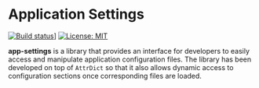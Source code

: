 # Application Settings
[![Build status](https://arcticle.visualstudio.com/app-settings/_apis/build/status/1?branchName=master&api-version=5.0-preview.1)](https://arcticle.visualstudio.com/app-settings/_build/latest?definitionId=10&branch=master)]
[![License: MIT](https://img.shields.io/badge/License-MIT-yellow.svg)](https://opensource.org/licenses/MIT)

**app-settings** is a library that provides an interface for developers to easily access and manipulate application configuration files. The library has been developed on top of `AttrDict` so that it also allows dynamic access to configuration sections once corresponding files are loaded. 


